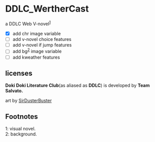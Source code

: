 # DDLC_WertherCast
a DDLC Web V-novel<sup>[1](#V-novel)</sup>
- [x] add chr image variable
- [ ] add v-novel choice features
- [ ] add v-novel if jump features
- [ ] add bg<sup>[2](#bg)</sup> image variable
- [ ] add kweather features 
## licenses
**Doki Doki Literature Club**(as aliased as **DDLC**) is developed by **Team Salvato.**

art by [SirDusterBuster](https://mobile.twitter.com/SirDusterBuster)

## Footnotes
<a name="V-novel">1</a>: visual novel.<br>
<a name="bg">2</a>: background.